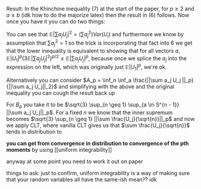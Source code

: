 Result: In the Khinchine inequality (7) at the start of the paper, for $p \geq 2$ and $a \leq b$ (idk how to do the majorize latex) then the result in (6) follows. Now once you have it you can do two things: 

You can see that $\mathbb{E}|\sum a_j U_j |^2 = (\sum a_j^2) Var(U_i)$ and furthermore we know by assumption that $\sum a_j^2 = 1$ so the trick is incorporating that fact into $6$ we get that the lower inequality is equivalent to showing that for all vectors $a$, $\mathbb{E}|U_1|^p (3 \mathbb{E}|\sum a_j U_j|^2)^{p/2} \leq \mathbb{E}|\sum a_j U_j|^p$, because once we splice the $a_j$ into the expression on the left, which was originally just $\mathbb{E}|U_1|^p$, we're ok. 

Alternatively you can consider $A_p = \inf_n \inf_a \frac{||\sum a_j U_j ||_p}{||\sum a_j U_j||_2}$ and simplifying with the above and the original inequality you can cough the result back up 



For $B_p$ you take it to be $\sqrt{3} \sup_{n \geq 1} \sup_{a \in S^{n - 1}} ||\sum a_j U_j||_p$. For a fixed $n$ we know that the inner supremum becomes $\sqrt{3} \sup_{n \geq 1} ||\sum \frac{U_j}{\sqrt{n}}||_p$ and now we apply CLT, where vanilla CLT gives us that $\sum \frac{U_j}{\sqrt{n}}$ tends in distribution to 




**you can get from convergence in distribution to convergence of the pth moments** by using [[uniform integrability]]

anyway at some point you need to work it out on paper 


things to ask: 
just to confirm, uniform integrability is a way of making sure that your random variables all have the same-ish mean?? idk 

